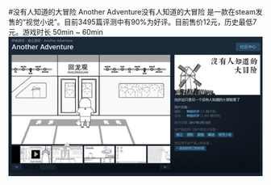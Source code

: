 #没有人知道的大冒险
Another Adventure没有人知道的大冒险 是一款在steam发售的“视觉小说”。目前3495篇评测中有90%为好评。目前售价12元，历史最低7元。游戏时长 50min ~ 60min
![picture](https://github.com/aloneneutrino/aloneneutrino_article/blob/master/images/1/1.png)
